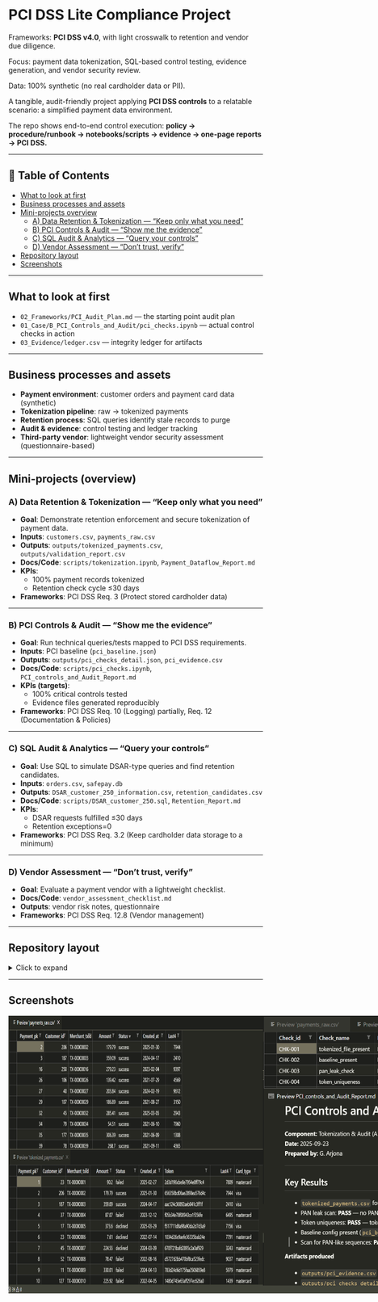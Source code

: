 # PCI DSS Lite Compliance Project  

Frameworks: **PCI DSS v4.0**, with light crosswalk to retention and vendor due diligence.  

Focus: payment data tokenization, SQL-based control testing, evidence generation, and vendor security review.  

Data: 100% synthetic (no real cardholder data or PII).  

A tangible, audit-friendly project applying **PCI DSS controls** to a relatable scenario: a simplified payment data environment.  

The repo shows end-to-end control execution: **policy → procedure/runbook → notebooks/scripts → evidence → one-page reports → PCI DSS.**  

---

## 📑 Table of Contents
- [What to look at first](#what-to-look-at-first)
- [Business processes and assets](#business-processes-and-assets)
- [Mini-projects overview](#mini-projects-overview)
  - [A) Data Retention & Tokenization — “Keep only what you need”](#A-Data-Retention-&-Tokenization-Keep-only-what-you-need)
  - [B) PCI Controls & Audit — “Show me the evidence”](#B-PCI-Controls-&-Audit-Show-me-the-evidence)
  - [C) SQL Audit & Analytics — “Query your controls”](#C-SQL-Audit-&-Analytics-Query-your-controls)
  - [D) Vendor Assessment — “Don’t trust, verify”](#D-Vendor-Assessment-Don’t-trust-verify)
- [Repository layout](#repository-layout)
- [Screenshots](#screenshots)

---

## What to look at first
- `02_Frameworks/PCI_Audit_Plan.md` — the starting point audit plan  
- `01_Case/B_PCI_Controls_and_Audit/pci_checks.ipynb` — actual control checks in action  
- `03_Evidence/ledger.csv` — integrity ledger for artifacts  

---

## Business processes and assets
- **Payment environment**: customer orders and payment card data (synthetic)  
- **Tokenization pipeline**: raw → tokenized payments  
- **Retention process**: SQL queries identify stale records to purge  
- **Audit & evidence**: control testing and ledger tracking  
- **Third-party vendor**: lightweight vendor security assessment (questionnaire-based)  

---

## Mini-projects (overview)

### A) Data Retention & Tokenization — “Keep only what you need”
- **Goal**: Demonstrate retention enforcement and secure tokenization of payment data.  
- **Inputs**: `customers.csv`, `payments_raw.csv`  
- **Outputs**: `outputs/tokenized_payments.csv`, `outputs/validation_report.csv`  
- **Docs/Code**: `scripts/tokenization.ipynb`, `Payment_Dataflow_Report.md`  
- **KPIs**:  
  - 100% payment records tokenized  
  - Retention check cycle ≤30 days  
- **Frameworks**: PCI DSS Req. 3 (Protect stored cardholder data)  

---

### B) PCI Controls & Audit — “Show me the evidence”
- **Goal**: Run technical queries/tests mapped to PCI DSS requirements.  
- **Inputs**: PCI baseline (`pci_baseline.json`)  
- **Outputs**: `outputs/pci_checks_detail.json`, `pci_evidence.csv`  
- **Docs/Code**: `scripts/pci_checks.ipynb`, `PCI_controls_and_Audit_Report.md`  
- **KPIs (targets)**:  
  - 100% critical controls tested  
  - Evidence files generated reproducibly  
- **Frameworks**: PCI DSS Req. 10 (Logging) partially, Req. 12 (Documentation & Policies)  

---

### C) SQL Audit & Analytics — “Query your controls”
- **Goal**: Use SQL to simulate DSAR-type queries and find retention candidates.  
- **Inputs**: `orders.csv`, `safepay.db`  
- **Outputs**: `DSAR_customer_250_information.csv`, `retention_candidates.csv`  
- **Docs/Code**: `scripts/DSAR_customer_250.sql`, `Retention_Report.md`  
- **KPIs**:  
  - DSAR requests fulfilled ≤30 days  
  - Retention exceptions=0  
- **Frameworks**: PCI DSS Req. 3.2 (Keep cardholder data storage to a minimum)  

---

### D) Vendor Assessment — “Don’t trust, verify”
- **Goal**: Evaluate a payment vendor with a lightweight checklist.  
- **Docs/Code**: `vendor_assessment_checklist.md`  
- **Outputs**: vendor risk notes, questionnaire  
- **Frameworks**: PCI DSS Req. 12.8 (Vendor management)  

---

## Repository layout
<details>
<summary>Click to expand</summary>

  ```
SafePay/
├─ 01_Case/
│  ├─ A_Payment_Dataflow/
│  │  ├─ data/ # customers.csv, payments_raw.csv
│  │  ├─ outputs/ # tokenized_payments.csv, validation_report.csv
│  │  └─ scripts/ # Payment_Dataflow_Report.md, token_validation.ipynb, tokenization.ipynb
│  ├─ B_PCI_Controls_and_Audit/
│  │  ├─ outputs/ # pci_checks_detail.json, pci_evidence.csv
│  │  └─ scripts/ # pci_checks.ipynb, PCI_controls_and_Audit_Report.md
│  ├─ C_SQL_Audit_and_Analytics/
│  │  ├─ data/ # orders.csv, safepay.db
│  │  ├─ outputs/ # DSAR_customer_250_information.csv, retention_candidates.csv
│  │  └─ scripts/ # build_db.ipynb, DSAR_curtomer_250.sql, DSAR_Report.md, 
│  │                Retention_candidates.sql, Retention_Report.md
│  └─ D_Vendor_Assesement/
│     └─ vendor_assesement_checklist.md
│
├─ 02_Frameworks/
│  ├─ Data_Retention_Policy.md
│  ├─ PCI_Audit_Plan.md
│  ├─ pci_baseline.json
│  ├─ PCI_Control_Catalog.csv
│  └─ SoA_PCI.xlsx
│
├─ 03_Evidence/
│  ├─ Evidence_Builder.ipynb
│  └─ ledger.csv
│
└─ 04_Screenshots/

```
</details>  

---

##  Screenshots

<div style="display: flex; flex-direction: row;">
  <img  style="margin-bottom: 10px;" src="04_Screenshots/Captura de pantalla 2025-10-04 220717.png" alt="project" width="600" height="550">
  <img  style="margin-bottom: 10px;" src="04_Screenshots/Captura de pantalla 2025-10-04 221008.png" width="600" height="550">
  <img  style="margin-bottom: 10px;" src="04_Screenshots/Captura de pantalla 2025-10-04 221042.png" width="600" height="550">
  <img  style="margin-bottom: 10px;" src="04_Screenshots/Captura de pantalla 2025-10-04 221240.png" width="600" height="550">


> All datasets are synthetic. No real secrets or PII.

---

## 🛡 Framework Reference
PCI DSS v4.0:  
[PCI SSC Document](https://www.middlebury.edu/sites/default/files/2025-01/PCI-DSS-v4_0_1.pdf)

---
















